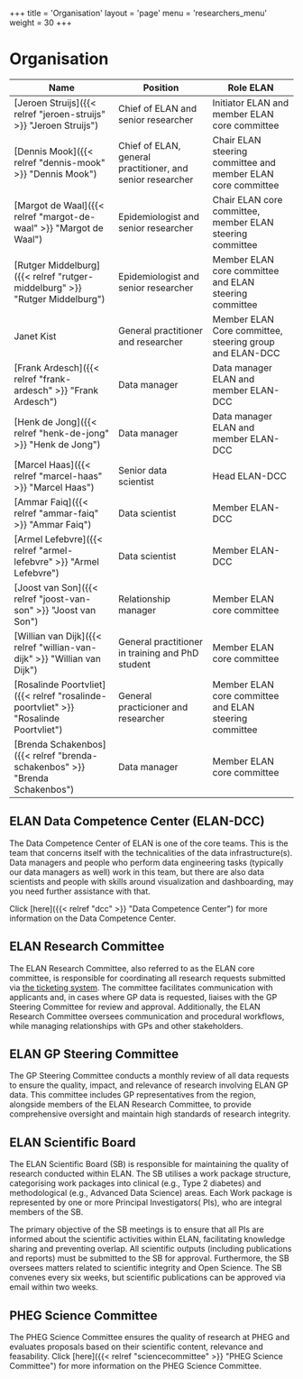 +++
title = 'Organisation'
layout = 'page'
menu = 'researchers_menu'
weight = 30
+++

# Organisation

| Name     | Position | Role ELAN | 
| -------- | ------- | ------- |
| [Jeroen Struijs]({{< relref "jeroen-struijs" >}} "Jeroen Struijs") | Chief of ELAN and senior researcher | Initiator ELAN and member ELAN core committee |
| [Dennis Mook]({{< relref "dennis-mook" >}} "Dennis Mook") | Chief of ELAN, general practitioner, and senior researcher | Chair ELAN steering committee and member ELAN core committee   |
| [Margot de Waal]({{< relref "margot-de-waal" >}} "Margot de Waal") | Epidemiologist and senior researcher | Chair ELAN core committee, member ELAN steering committee |
| [Rutger Middelburg]({{< relref "rutger-middelburg" >}} "Rutger Middelburg") | Epidemiologist and senior researcher | Member ELAN core committee and ELAN steering committee |
| Janet Kist | General practitioner and researcher | Member ELAN Core committee, steering group and ELAN-DCC |
| [Frank Ardesch]({{< relref "frank-ardesch" >}} "Frank Ardesch") | Data manager | Data manager ELAN and member ELAN-DCC |
| [Henk de Jong]({{< relref "henk-de-jong" >}} "Henk de Jong") | Data manager | Data manager ELAN and member ELAN-DCC |
| [Marcel Haas]({{< relref "marcel-haas" >}} "Marcel Haas") | Senior data scientist | Head ELAN-DCC |
| [Ammar Faiq]({{< relref "ammar-faiq" >}} "Ammar Faiq") | Data scientist | Member ELAN-DCC |
| [Armel Lefebvre]({{< relref "armel-lefebvre" >}} "Armel Lefebvre") | Data scientist | Member ELAN-DCC |
| [Joost van Son]({{< relref "joost-van-son" >}} "Joost van Son") | Relationship manager | Member ELAN core committee |
| [Willian van Dijk]({{< relref "willian-van-dijk" >}} "Willian van Dijk") | General practitioner in training and PhD student | Member ELAN core committee |
| [Rosalinde Poortvliet]({{< relref "rosalinde-poortvliet" >}} "Rosalinde Poortvliet") | General practicioner and researcher | Member ELAN core committee and ELAN steering committee |
| [Brenda Schakenbos]({{< relref "brenda-schakenbos" >}} "Brenda Schakenbos") | Data manager | Member ELAN core committee | 

## ELAN Data Competence Center (ELAN-DCC)
The Data Competence Center of ELAN is one of the core teams. This is the team that concerns itself with the technicalities of the data infrastructure(s). Data managers and people who perform data engineering tasks (typically our data managers as well) work in this team, but there are also data scientists and people with skills around visualization and dashboarding, may you need further assistance with that.

Click [here]({{< relref "dcc" >}} "Data Competence Center") for more information on the Data Competence Center.

## ELAN Research Committee
The ELAN Research Committee, also referred to as the ELAN core committee,  is responsible for coordinating all research requests submitted via [the ticketing system](https://www.elanresearch.nl). The committee facilitates communication with applicants and, in cases where GP data is requested, liaises with the GP Steering Committee for review and approval. Additionally, the ELAN Research Committee oversees communication and procedural workflows, while managing relationships with GPs and other stakeholders.

## ELAN GP Steering Committee
The GP Steering Committee conducts a monthly review of all data requests to ensure the quality, impact, and relevance of research involving ELAN GP data. This committee includes GP representatives from the region, alongside members of the ELAN Research Committee, to provide comprehensive oversight and maintain high standards of research integrity.

## ELAN Scientific Board
The ELAN Scientific Board (SB) is responsible for maintaining the quality of research
conducted within ELAN. The SB utilises a work package structure,
categorising work packages into clinical (e.g., Type 2 diabetes) and
methodological (e.g., Advanced Data Science) areas. Each Work package is represented
by one or more Principal Investigators( PIs), who are integral members of the SB.

The primary objective of the SB meetings is to ensure that all PIs are informed 
about the scientific activities within ELAN, facilitating knowledge sharing and 
preventing overlap. All scientific outputs (including publications and reports) 
must be submitted to the SB for approval. Furthermore, the SB oversees matters 
related to scientific integrity and Open Science. The SB convenes every six weeks, 
but scientific publications can be approved via email within two weeks.


## PHEG Science Committee
The PHEG Science Committee ensures the quality of research at PHEG and evaluates 
proposals based on their scientific content, relevance and feasability. Click [here]({{< relref "sciencecommittee" >}} "PHEG Science Committee") for more information on the PHEG Science Committee.

